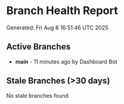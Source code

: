 # Branch Health Report
Generated: Fri Aug  8 16:51:46 UTC 2025

## Active Branches
- **main** - 11 minutes ago by Dashboard Bot

## Stale Branches (>30 days)
No stale branches found
